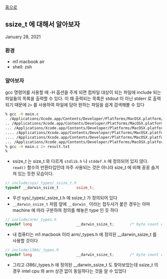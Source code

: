 [홈으로](index)
## ssize\_t 에 대해서 알아보자
January 28, 2021

### 환경

- m1 macbook air
- shell: zsh

### 알아보자

gcc 명령어를 사용할 때 -H 옵션을 주게 되면 컴파일 대상이 되는 파일에 include 되는 파일들의 목록을 출력할 수 있다. 이 때 출력되는 목록은 stdout 이 아닌 stderr 로 출력되기 때문에 `2>` 를 사용하여 파일에 담아 원하는 파일을 쉽게 검색해볼 수 있다

```zsh
% gcc -H main.c
. /Applications/Xcode.app/Contents/Developer/Platforms/MacOSX.platform/Developer/SDKs/MacOSX.sdk/usr/include/errno.h
.. /Applications/Xcode.app/Contents/Developer/Platforms/MacOSX.platform/Developer/SDKs/MacOSX.sdk/usr/include/sys/errno.h
... /Applications/Xcode.app/Contents/Developer/Platforms/MacOSX.platform/Developer/SDKs/MacOSX.sdk/usr/include/sys/cdefs.h
.... /Applications/Xcode.app/Contents/Developer/Platforms/MacOSX.platform/Developer/SDKs/MacOSX.sdk/usr/include/sys/_symbol_aliasing.h
.... /Applications/Xcode.app/Contents/Developer/Platforms/MacOSX.platform/Developer/SDKs/MacOSX.sdk/usr/include/sys/_posix_availability.h
... /Applications/Xcode.app/Contents/Developer/Platforms/MacOSX.platform/Developer/SDKs/MacOSX.sdk/usr/include/sys/_types/_errno_t.h
% gcc -H main.c 2> result.txt
%
```

- ssize\_t 는 size\_t 와 다르게 `stdlib.h` 나 `stddef.h` 에 정의되어 있지 않다. `read()` 함수의 반환타입인데 자주 사용되는 것은 아니라 size\_t 에 비해 꽁꽁 숨겨져 있는 듯한 모습이다.

```c
// include/sys/_types/_ssize_t.h
typedef __darwin_ssize_t        ssize_t;
```

- 우선 sys/\_types/\_ssize\_t.h 에 ssize\_t 가 정의되어 있다
- `__darwin_ssize_t` 처럼 앞에 `__darwin_` 이라는 접두사가 붙은 경우는 아마 machine 에 따라 구분하여 정의를 해놓은 type 인 듯 하다

```c
// include/arm/_types.h
typedef long                    __darwin_ssize_t;       /* byte count or error */
```

- 내 컴퓨터는 m1 macbook 이라 arm/\_types.h 에 정의된 \_\_darwin\_ssize\_t 를 사용할 것이다

```c
// include/i386/_types.h
typedef long                    __darwin_ssize_t;       /* byte count or error */
```

- 그리고 i386/\_types.h 에 정의된 \_\_darwin\_ssize\_t 도 찾아보았는데 ssize\_t 의 경우 intel cpu 와 arm 상관 없이 동일하다는 것을 알 수 있었다
